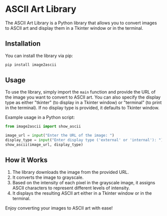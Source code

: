 # ASCII Art Library

The ASCII Art Library is a Python library that allows you to convert images to ASCII art and display them in a Tkinter window or in the terminal.

## Installation

You can install the library via pip:

```bash
pip install image2ascii
```

## Usage

To use the library, simply import the `main` function and provide the URL of the image you want to convert to ASCII art. You can also specify the display type as either "tkinter" (to display in a Tkinter window) or "terminal" (to print in the terminal). If no display type is provided, it defaults to Tkinter window.

Example usage in a Python script:

```python
from image2ascii import show_ascii

image_url = input("Enter the URL of the image: ")
display_type = input("Enter display type ('external' or 'internal'): ")
show_ascii(image_url, display_type)
```

## How it Works

1. The library downloads the image from the provided URL.
2. It converts the image to grayscale.
3. Based on the intensity of each pixel in the grayscale image, it assigns ASCII characters to represent different levels of intensity.
4. It displays the resulting ASCII art either in a Tkinter window or in the terminal.

Enjoy converting your images to ASCII art with ease!
